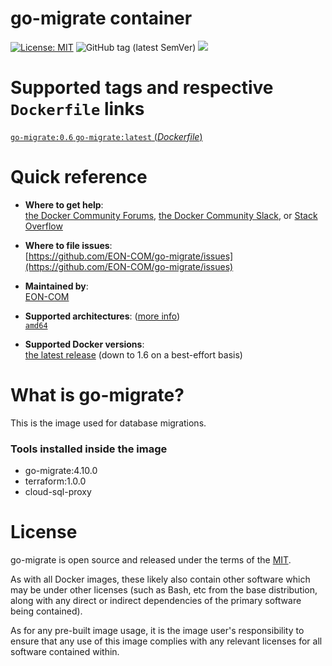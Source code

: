 # go-migrate container

[![License: MIT](https://img.shields.io/badge/License-MIT-yellow.svg?color=blue)](https://opensource.org/licenses/MIT)
![GitHub tag (latest SemVer)](https://img.shields.io/github/tag/EON-COM/go-migrate.svg?color=blue)
[![](https://images.microbadger.com/badges/image/eoncom/go-migrate.svg)](https://microbadger.com/images/eoncom/go-migrate "Get your own image badge on microbadger.com")

# Supported tags and respective `Dockerfile` links

[`go-migrate:0.6` `go-migrate:latest` (*Dockerfile*)](https://github.com/EON-COM/go-migrate/blob/master/Dockerfile)


# Quick reference

-	**Where to get help**:  
	[the Docker Community Forums](https://forums.docker.com/), [the Docker Community Slack](https://blog.docker.com/2016/11/introducing-docker-community-directory-docker-community-slack/), or [Stack Overflow](https://stackoverflow.com/search?tab=newest&q=docker)

-	**Where to file issues**:  
	[https://github.com/EON-COM/go-migrate/issues](https://github.com/EON-COM/go-migrate/issues)

-	**Maintained by**:  
	[EON-COM](https://github.com/EON-COM/go-migrate/issues)

-	**Supported architectures**: ([more info](https://github.com/docker-library/official-images#architectures-other-than-amd64))  
	[`amd64`](https://hub.docker.com/r/eoncom/go-migrate/)

-	**Supported Docker versions**:  
	[the latest release](https://github.com/docker/docker-ce/releases/latest) (down to 1.6 on a best-effort basis)

# What is go-migrate?

This is the image used for database migrations. 

### Tools installed inside the image

- go-migrate:4.10.0
- terraform:1.0.0
- cloud-sql-proxy

# License

go-migrate is open source and released under the terms of the [MIT](https://opensource.org/licenses/MIT).

As with all Docker images, these likely also contain other software which may be under other licenses (such as Bash, etc from the base distribution, along with any direct or indirect dependencies of the primary software being contained).

As for any pre-built image usage, it is the image user's responsibility to ensure that any use of this image complies with any relevant licenses for all software contained within.
